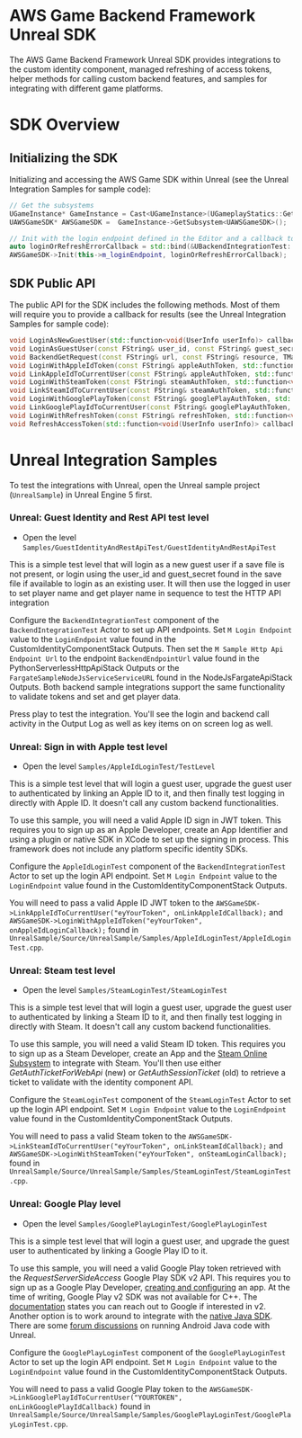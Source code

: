 # AWS Game Backend Framework Unreal SDK

The AWS Game Backend Framework Unreal SDK provides integrations to the custom identity component, managed refreshing of access tokens, helper methods for calling custom backend features, and samples for integrating with different game platforms.

# SDK Overview

## Initializing the SDK

Initializing and accessing the AWS Game SDK within Unreal (see the Unreal Integration Samples for sample code):

```cpp
// Get the subsystems
UGameInstance* GameInstance = Cast<UGameInstance>(UGameplayStatics::GetGameInstance(GetWorld()));
UAWSGameSDK* AWSGameSDK =  GameInstance->GetSubsystem<UAWSGameSDK>();

// Init with the login endpoint defined in the Editor and a callback to handle errors for logging in and refresh
auto loginOrRefreshErrorCallback = std::bind(&UBackendIntegrationTest::OnLoginOrRefreshErrorCallback, this, std::placeholders::_1);
AWSGameSDK->Init(this->m_loginEndpoint, loginOrRefreshErrorCallback);
```

## SDK Public API

The public API for the SDK includes the following methods. Most of them will require you to provide a callback for results (see the Unreal Integration Samples for sample code):

```cpp
void LoginAsNewGuestUser(std::function<void(UserInfo userInfo)> callback);
void LoginAsGuestUser(const FString& user_id, const FString& guest_secret, std::function<void(UserInfo userInfo)> callback);
void BackendGetRequest(const FString& url, const FString& resource, TMap<FString, FString> queryParameters, std::function<void(FString response)> callback);
void LoginWithAppleIdToken(const FString& appleAuthToken, std::function<void(UserInfo userInfo)> callback);
void LinkAppleIdToCurrentUser(const FString& appleAuthToken, std::function<void(UserInfo userInfo)> callback);
void LoginWithSteamToken(const FString& steamAuthToken, std::function<void(UserInfo userInfo)> callback);
void LinkSteamIdToCurrentUser(const FString& steamAuthToken, std::function<void(UserInfo userInfo)> callback);
void LoginWithGooglePlayToken(const FString& googlePlayAuthToken, std::function<void(UserInfo userInfo)> callback);
void LinkGooglePlayIdToCurrentUser(const FString& googlePlayAuthToken, std::function<void(UserInfo userInfo)> callback);
void LoginWithRefreshToken(const FString& refreshToken, std::function<void(UserInfo userInfo)> callback);
void RefreshAccessToken(std::function<void(UserInfo userInfo)> callback);
```

# Unreal Integration Samples

To test the integrations with Unreal, open the Unreal sample project (`UnrealSample`) in Unreal Engine 5 first.

### Unreal: Guest Identity and Rest API test level

* Open the level `Samples/GuestIdentityAndRestApiTest/GuestIdentityAndRestApiTest`

This is a simple test level that will login as a new guest user if a save file is not present, or login using the user_id and guest_secret found in the save file if available to login as an existing user. It will then use the logged in user to set player name and get player name in sequence to test the HTTP API integration

Configure the `BackendIntegrationTest` component of the `BackendIntegrationTest` Actor to set up API endpoints. Set `M Login Endpoint` value to the `LoginEndpoint` value found in the CustomIdentityComponentStack Outputs. Then set the `M Sample Http Api Endpoint Url` to the endpoint `BackendEndpointUrl` value found in the PythonServerlessHttpApiStack Outputs or the `FargateSampleNodeJsServiceServiceURL` found in the NodeJsFargateApiStack Outputs. Both backend sample integrations support the same functionality to validate tokens and set and get player data.

Press play to test the integration. You'll see the login and backend call activity in the Output Log as well as key items on on screen log as well.

### Unreal: Sign in with Apple test level

* Open the level `Samples/AppleIdLoginTest/TestLevel`

This is a simple test level that will login a guest user, upgrade the guest user to authenticated by linking an Apple ID to it, and then finally test logging in directly with Apple ID. It doesn't call any custom backend functionalities.

To use this sample, you will need a valid Apple ID sign in JWT token. This requires you to sign up as an Apple Developer, create an App Identifier and using a plugin or native SDK in XCode to set up the signing in process. This framework does not include any platform specific identity SDKs.

Configure the `AppleIdLoginTest` component of the `BackendIntegrationTest` Actor to set up the login API endpoint. Set `M Login Endpoint` value to the `LoginEndpoint` value found in the CustomIdentityComponentStack Outputs.

You will need to pass a valid Apple ID JWT token to the `AWSGameSDK->LinkAppleIdToCurrentUser("eyYourToken", onLinkAppleIdCallback);` and `AWSGameSDK->LoginWithAppleIdToken("eyYourToken", onAppleIdLoginCallback);` found in `UnrealSample/Source/UnrealSample/Samples/AppleIdLoginTest/AppleIdLoginTest.cpp`.

### Unreal: Steam test level

* Open the level `Samples/SteamLoginTest/SteamLoginTest`

This is a simple test level that will login a guest user, upgrade the guest user to authenticated by linking a Steam ID to it, and then finally test logging in directly with Steam. It doesn't call any custom backend functionalities.

To use this sample, you will need a valid Steam ID token. This requires you to sign up as a Steam Developer, create an App and the [Steam Online Subsystem](https://docs.unrealengine.com/5.2/en-US/online-subsystem-steam-interface-in-unreal-engine/) to integrate with Steam. You'll then use either _GetAuthTicketForWebApi_ (new) or _GetAuthSessionTicket_ (old) to retrieve a ticket to validate with the identity component API.

Configure the `SteamLoginTest` component of the `SteamLoginTest` Actor to set up the login API endpoint. Set `M Login Endpoint` value to the `LoginEndpoint` value found in the CustomIdentityComponentStack Outputs.

You will need to pass a valid Steam token to the `AWSGameSDK->LinkSteamIdToCurrentUser("eyYourToken", onLinkSteamIdCallback);` and `AWSGameSDK->LoginWithSteamToken("eyYourToken", onSteamLoginCallback);` found in `UnrealSample/Source/UnrealSample/Samples/SteamLoginTest/SteamLoginTest.cpp`.

### Unreal: Google Play level

* Open the level `Samples/GooglePlayLoginTest/GooglePlayLoginTest`

This is a simple test level that will login a guest user, and upgrade the guest user to authenticated by linking a Google Play ID to it.

To use this sample, you will need a valid Google Play token retrieved with the _RequestServerSideAccess_ Google Play SDK v2 API. This requires you to sign up as a Google Play Developer, [creating and configuring](https://developers.google.com/games/services/console/enabling) an app. At the time of writing, Google Play v2 SDK was not available for C++. The [documentation](https://developers.google.com/games/services/cpp/GettingStartedNativeClient) states you can reach out to Google if interested in v2. Another option is to work around to integrate with the [native Java SDK](https://developers.google.com/games/services/android/signin). There are some [forum discussions](https://forums.unrealengine.com/t/how-to-execute-java-android-code-from-c/312543/10) on running Android Java code with Unreal.

Configure the `GooglePlayLoginTest` component of the `GooglePlayLoginTest` Actor to set up the login API endpoint. Set `M Login Endpoint` value to the `LoginEndpoint` value found in the CustomIdentityComponentStack Outputs.

You will need to pass a valid Google Play token to the `AWSGameSDK->LinkGooglePlayIdToCurrentUser("YOURTOKEN", onLinkGooglePlayIdCallback)` found in `UnrealSample/Source/UnrealSample/Samples/GooglePlayLoginTest/GooglePlayLoginTest.cpp`.


